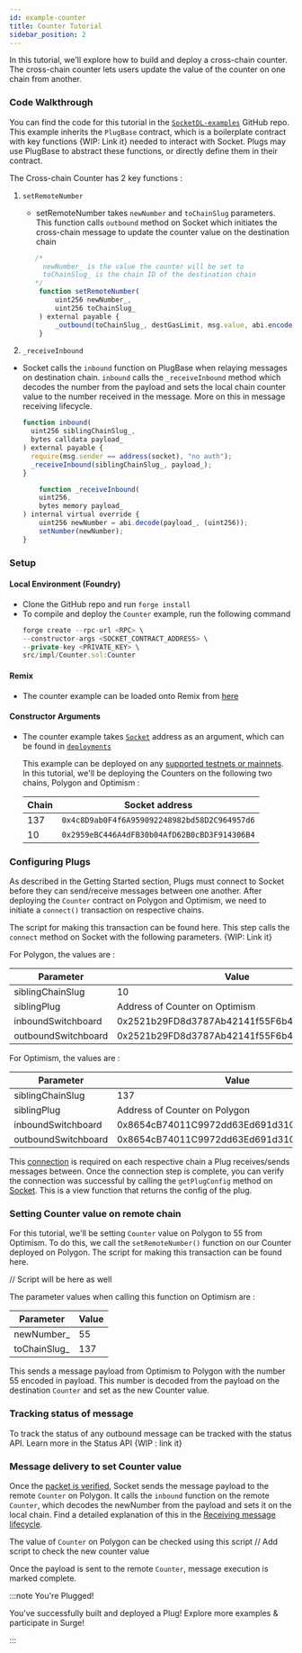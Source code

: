 ```yaml
---
id: example-counter
title: Counter Tutorial
sidebar_position: 2
---
```


In this tutorial, we'll explore how to build and deploy a cross-chain counter. The cross-chain counter lets users update the value of the counter on one chain from another.

### Code Walkthrough

You can find the code for this tutorial in the [`SocketDL-examples`](https://github.com/SocketDotTech/socketDL-examples) GitHub repo. This example inherits the `PlugBase` contract, which is a boilerplate contract with key functions {WIP: Link it} needed to interact with Socket. Plugs may use PlugBase to abstract these functions, or directly define them in their contract.

The Cross-chain Counter has 2 key functions : 

1. `setRemoteNumber`

   - setRemoteNumber takes `newNumber` and `toChainSlug` parameters. This function calls `outbound` method on Socket which initiates the cross-chain message to update the counter value on the destination chain

   ```javascript
      /* 
        newNumber_ is the value the counter will be set to
        toChainSlug_ is the chain ID of the destination chain
      */
       function setRemoteNumber(
           uint256 newNumber_,
           uint256 toChainSlug_
       ) external payable {
           _outbound(toChainSlug_, destGasLimit, msg.value, abi.encode(newNumber_));
       }

   ```

2.  `_receiveInbound`

   - Socket calls the `inbound` function on PlugBase when relaying messages on destination chain. `inbound` calls the `_receiveInbound` method which decodes the number from the payload and sets the local chain counter value to the number received in the message. More on this in message receiving lifecycle.

     ```javascript
     function inbound(
       uint256 siblingChainSlug_,
       bytes calldata payload_
     ) external payable {
       require(msg.sender == address(socket), "no auth");
       _receiveInbound(siblingChainSlug_, payload_);
     }
     ```

     ```javascript
         function _receiveInbound(
         uint256,
         bytes memory payload_
     ) internal virtual override {
         uint256 newNumber = abi.decode(payload_, (uint256));
         setNumber(newNumber);
     }
     ```

### Setup

#### Local Environment (Foundry)

- Clone the GitHub repo and run `forge install`
- To compile and deploy the `Counter` example, run the following command
  ```javascript
  forge create --rpc-url <RPC> \
  --constructor-args <SOCKET_CONTRACT_ADDRESS> \
  --private-key <PRIVATE_KEY> \
  src/impl/Counter.sol:Counter
  ```

#### Remix

- The counter example can be loaded onto Remix from [here](https://remix.ethereum.org/#url=https://github.com/SocketDotTech/socketDL-examples/blob/templates/src/impl/Counter.sol&lang=en&optimize=false&runs=200&evmVersion=null&version=soljson-v0.5.0+commit.1d4f565a.js&language=Solidity)

#### Constructor Arguments

- The counter example takes [`Socket`](../../Learn/protocol-architecture.md#socket) address as an argument, which can be found in [`deployments`](../DeploymentsSection/Deployments.md)

  This example can be deployed on any [supported testnets or mainnets](../DeploymentsSection/Deployments.md). In this tutorial, we'll be deploying the Counters on the following two chains, Polygon and Optimism :

  | Chain | Socket address |
  | --- | --- |
  | 137 | `0x4c8D9ab0F4f6A959092248982bd58D2C964957d6` |
  | 10 | `0x2959eBC446A4dFB30b04AfD62B0cBD3F914306B4` |


### Configuring Plugs

As described in the Getting Started section, Plugs must connect to Socket before they can send/receive messages between one another. After deploying the `Counter` contract on Polygon and Optimism, we need to initiate a `connect()` transaction on respective chains.

The script for making this transaction can be found here. This step calls the `connect` method on Socket with the following parameters. {WIP: Link it}

For Polygon, the values are :

  | Parameter | Value |
  | --- | --- |
  | siblingChainSlug | 10 |
  | siblingPlug | Address of Counter on Optimism |
  | inboundSwitchboard | 0x2521b29FD8d3787Ab42141f55F6b462E6115C737 |
  | outboundSwitchboard | 0x2521b29FD8d3787Ab42141f55F6b462E6115C737 |


For Optimism, the values are :

  | Parameter | Value |
  | --- | --- |
  | siblingChainSlug | 137 |
  | siblingPlug | Address of Counter on Polygon |
  | inboundSwitchboard | 0x8654cB74011C9972dd63Ed691d310e1BAA85Fe9E |
  | outboundSwitchboard | 0x8654cB74011C9972dd63Ed691d310e1BAA85Fe9E |


  This [connection](../../Learn/lifecycle.md#connecting-to-socket) is required on each respective chain a Plug receives/sends messages between. Once the connection step is complete, you can verify the connection was successful by calling the `getPlugConfig` method on [Socket](../DeploymentsSection/Deployments.md). This is a view function that returns the config of the plug.

### Setting Counter value on remote chain

For this tutorial, we'll be setting `Counter` value on Polygon to 55 from Optimism. To do this, we call the `setRemoteNumber()` function on our Counter deployed on Polygon. The script for making this transaction can be found here.

// Script will be here as well

The parameter values when calling this function on Optimism are : 

  | Parameter | Value |
  | --- | --- |
  | newNumber_ | 55 |
  | toChainSlug_ | 137 |

This sends a message payload from Optimism to Polygon with the number 55 encoded in payload. This number is decoded from the payload on the destination `Counter` and set as the new Counter value.

### Tracking status of message

To track the status of any outbound message can be tracked with the status API. Learn more in the Status API {WIP : link it}

### Message delivery to set Counter value

Once the [packet is verified](../../Learn/lifecycle.md#switchboards-101), Socket sends the message payload to the remote `Counter` on Polygon. It calls the `inbound` function on the remote `Counter`, which decodes the newNumber from the payload and sets it on the local chain. Find a detailed explanation of this in the [Receiving message lifecycle](../../Learn/lifecycle.md#receiving-a-message).

The value of `Counter` on Polygon can be checked using this script
// Add script to check the new counter value

Once the payload is sent to the remote `Counter`, message execution is marked complete.


:::note You're Plugged!

You've successfully built and deployed a Plug! Explore more examples & participate in Surge!

:::